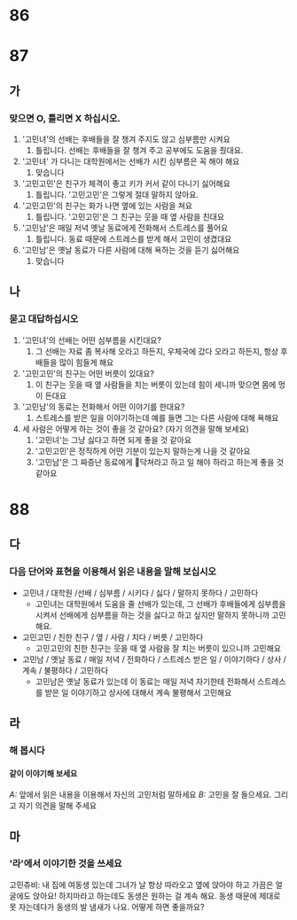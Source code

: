 # 86
# 87
## 가
### 맞으면 O, 틀리면 X 하십시오.
1. '고민녀'의 선배는 후배들을 잘 챙겨 주지도 않고 심부름만 시켜요
	1. 틀립니다. 선배는 후배들을 잘 챙겨 주고 공부에도 도움을 줬대요.
2. '고민녀' 가 다니는 대학원에서는 선배가 시킨 심부름은 꼭 해야 해요
	1. 맞습니다
3. '고민고민'은 친구가 체격이 좋고 키가 커서 같이 다니기 싫어해요
	1. 틀립니다. '고민고민'은 그렇게 절대 말하지 않아요. 
4. '고민고민'의 친구는 화가 나면 옆에 있는 사람을 쳐요
	1. 틀립니다. '고민고민'은 그 친구는 웃을 때 옆 사람을 친대요
5. '고민남'은 매일 저녁 옛날 동료에게 전화해서 스트레스를 풀어요
	1. 틀립니다. 동료 때문에 스트레스를 받게 해서 고민이 생겼대요
6. '고민남'은 옛날 동료가 다른 사람에 대해 욕하는 것을 듣기 싫어해요
	1. 맞습니다
## 나
### 묻고 대답하십시오
1. '고민녀'의 선배는 어떤 심부름을 시킨대요?
	1. 그 선배는 자료 좀 복사해 오라고 하든지, 우체국에 갔다 오라고 하든지, 항상 후배들을 많이 힘들게 해요
2. '고민고민'의 친구는 어떤 버릇이 있대요?
	1. 이 친구는 웃을 때 옆 사람들을 치는 버릇이 있는데 힘이 세니까 맞으면 몸에 멍이 든대요
3. '고민남'의 동료는 전화해서 어떤 이야기를 한대요?
	1. 스트레스를 받은 일을 이야기하는데 예를 들면 그는 다른 사람에 대해 욕해요
4. 세 사람은 어떻게 하는 것이 좋을 것 같아요? (자기 의견을 말해 보세요)
	1. '고민녀'는 그냥 싫다고 하면 되게 좋을 것 같아요
	2. '고민고민'은 정직하게 어떤 기분이 있는지 말하는게 나을 것 같아요
	3. '고민남'은 그 짜증난 동료에게 닥쳐라고 하고 일 해야 하라고 하는게 좋을 것 같아요
# 88
## 다
### 다음 단어와 표현을 이용해서 읽은 내용을 말해 보십시오
* 고민녀 / 대학원 /선배 / 심부름 / 시키다 / 싫다 / 말하지 못하다 / 고민하다
	* 고민녀는 대학원에서 도움을 줄 선배가 있는데, 그 선배가 후배들에게 심부름을 시켜서 선배에게 심부름을 하는 것을 싫다고 하고 싶지만 말하지 못하니까 고민해요.
* 고민고민 / 친한 친구 / 옆 / 사람 / 치다 / 버릇 / 고민하다
	* 고민고민의 친한 친구는 웃을 때 옆 사람을 잘 치는 버릇이 있으니까 고민해요
* 고민남 / 옛날 동료 / 매일 저녁 / 전화하다 / 스트레스 받은 일 / 이야기하다 / 상사 / 계속 / 불평하다 / 고민하다
	* 고민남은 옛날 동료가 있는데 이 동료는 매일 저녁 자기한테 전화해서 스트레스를 받은 일 이야기하고 상사에 대해서 계속 불평해서 고민해요
## 라
### 해 봅시다
#### 같이 이야기해 보세요
*A:* 앞에서 읽은 내용을 이용해서 자신의 고민처럼 말하세요
*B:* 고민을 잘 들으세요. 그리고 자기 의견을 말해 주세요
## 마
### '라'에서 이야기한 것을 쓰세요
고민츄비:
내 집에 여동생 있는데 그녀가 날 항상 따라오고 옆에 앉아야 하고 가끔은 얼굴에도 앉아요! 하지마라고 하는데도 동생은 원하는 걸 계속 해요. 동생 때문에 제대로 못 자는데다가 동생의 발 냄새가 나요. 어떻게 하면 좋을까요?
